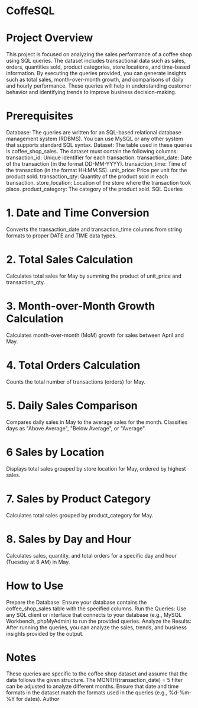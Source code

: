 # CoffeSQL

# Project Overview
This project is focused on analyzing the sales performance of a coffee shop using SQL queries. The dataset includes transactional data such as sales, orders, quantities sold, product categories, store locations, and time-based information. By executing the queries provided, you can generate insights such as total sales, month-over-month growth, and comparisons of daily and hourly performance. These queries will help in understanding customer behavior and identifying trends to improve business decision-making.

# Prerequisites
Database: The queries are written for an SQL-based relational database management system (RDBMS). You can use MySQL or any other system that supports standard SQL syntax.
Dataset: The table used in these queries is coffee_shop_sales. The dataset must contain the following columns:
transaction_id: Unique identifier for each transaction.
transaction_date: Date of the transaction (in the format DD-MM-YYYY).
transaction_time: Time of the transaction (in the format HH:MM:SS).
unit_price: Price per unit for the product sold.
transaction_qty: Quantity of the product sold in each transaction.
store_location: Location of the store where the transaction took place.
product_category: The category of the product sold.
SQL Queries
# 1. Date and Time Conversion
Converts the transaction_date and transaction_time columns from string formats to proper DATE and TIME data types.
# 2. Total Sales Calculation
Calculates total sales for May by summing the product of unit_price and transaction_qty.
# 3. Month-over-Month Growth Calculation
Calculates month-over-month (MoM) growth for sales between April and May.
# 4. Total Orders Calculation
Counts the total number of transactions (orders) for May.
# 5. Daily Sales Comparison
Compares daily sales in May to the average sales for the month. Classifies days as "Above Average", "Below Average", or "Average".
# 6 Sales by Location
Displays total sales grouped by store location for May, ordered by highest sales.
# 7. Sales by Product Category
Calculates total sales grouped by product_category for May.
# 8. Sales by Day and Hour
Calculates sales, quantity, and total orders for a specific day and hour (Tuesday at 8 AM) in May.
# How to Use
Prepare the Database: Ensure your database contains the coffee_shop_sales table with the specified columns.
Run the Queries: Use any SQL client or interface that connects to your database (e.g., MySQL Workbench, phpMyAdmin) to run the provided queries.
Analyze the Results: After running the queries, you can analyze the sales, trends, and business insights provided by the output.
# Notes
These queries are specific to the coffee shop dataset and assume that the data follows the given structure.
The MONTH(transaction_date) = 5 filter can be adjusted to analyze different months.
Ensure that date and time formats in the dataset match the formats used in the queries (e.g., %d-%m-%Y for dates).
Author
